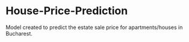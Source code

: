 # House-Price-Prediction
Model created to predict the estate sale price for apartments/houses in Bucharest.
